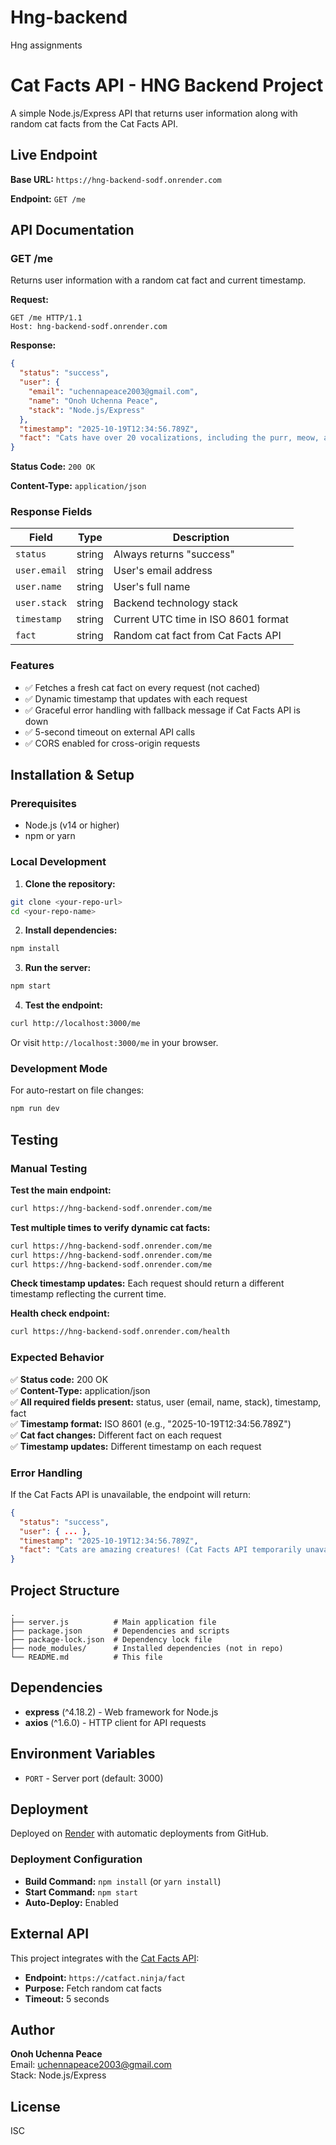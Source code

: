 # Hng-backend
Hng assignments 
# Cat Facts API - HNG Backend Project

A simple Node.js/Express API that returns user information along with random cat facts from the Cat Facts API.

## Live Endpoint

**Base URL:** `https://hng-backend-sodf.onrender.com`

**Endpoint:** `GET /me`

## API Documentation

### GET /me

Returns user information with a random cat fact and current timestamp.

**Request:**
```http
GET /me HTTP/1.1
Host: hng-backend-sodf.onrender.com
```

**Response:**
```json
{
  "status": "success",
  "user": {
    "email": "uchennapeace2003@gmail.com",
    "name": "Onoh Uchenna Peace",
    "stack": "Node.js/Express"
  },
  "timestamp": "2025-10-19T12:34:56.789Z",
  "fact": "Cats have over 20 vocalizations, including the purr, meow, and chirp."
}
```

**Status Code:** `200 OK`

**Content-Type:** `application/json`

### Response Fields

| Field | Type | Description |
|-------|------|-------------|
| `status` | string | Always returns "success" |
| `user.email` | string | User's email address |
| `user.name` | string | User's full name |
| `user.stack` | string | Backend technology stack |
| `timestamp` | string | Current UTC time in ISO 8601 format |
| `fact` | string | Random cat fact from Cat Facts API |

### Features

- ✅ Fetches a fresh cat fact on every request (not cached)
- ✅ Dynamic timestamp that updates with each request
- ✅ Graceful error handling with fallback message if Cat Facts API is down
- ✅ 5-second timeout on external API calls
- ✅ CORS enabled for cross-origin requests

## Installation & Setup

### Prerequisites
- Node.js (v14 or higher)
- npm or yarn

### Local Development

1. **Clone the repository:**
```bash
git clone <your-repo-url>
cd <your-repo-name>
```

2. **Install dependencies:**
```bash
npm install
```

3. **Run the server:**
```bash
npm start
```

4. **Test the endpoint:**
```bash
curl http://localhost:3000/me
```

Or visit `http://localhost:3000/me` in your browser.

### Development Mode

For auto-restart on file changes:
```bash
npm run dev
```

## Testing

### Manual Testing

**Test the main endpoint:**
```bash
curl https://hng-backend-sodf.onrender.com/me
```

**Test multiple times to verify dynamic cat facts:**
```bash
curl https://hng-backend-sodf.onrender.com/me
curl https://hng-backend-sodf.onrender.com/me
curl https://hng-backend-sodf.onrender.com/me
```

**Check timestamp updates:**
Each request should return a different timestamp reflecting the current time.

**Health check endpoint:**
```bash
curl https://hng-backend-sodf.onrender.com/health
```

### Expected Behavior

✅ **Status code:** 200 OK  
✅ **Content-Type:** application/json  
✅ **All required fields present:** status, user (email, name, stack), timestamp, fact  
✅ **Timestamp format:** ISO 8601 (e.g., "2025-10-19T12:34:56.789Z")  
✅ **Cat fact changes:** Different fact on each request  
✅ **Timestamp updates:** Different timestamp on each request  

### Error Handling

If the Cat Facts API is unavailable, the endpoint will return:
```json
{
  "status": "success",
  "user": { ... },
  "timestamp": "2025-10-19T12:34:56.789Z",
  "fact": "Cats are amazing creatures! (Cat Facts API temporarily unavailable)"
}
```

## Project Structure

```
.
├── server.js          # Main application file
├── package.json       # Dependencies and scripts
├── package-lock.json  # Dependency lock file
├── node_modules/      # Installed dependencies (not in repo)
└── README.md          # This file
```

## Dependencies

- **express** (^4.18.2) - Web framework for Node.js
- **axios** (^1.6.0) - HTTP client for API requests

## Environment Variables

- `PORT` - Server port (default: 3000)

## Deployment

Deployed on [Render](https://render.com) with automatic deployments from GitHub.

### Deployment Configuration

- **Build Command:** `npm install` (or `yarn install`)
- **Start Command:** `npm start`
- **Auto-Deploy:** Enabled

## External API

This project integrates with the [Cat Facts API](https://catfact.ninja):
- **Endpoint:** `https://catfact.ninja/fact`
- **Purpose:** Fetch random cat facts
- **Timeout:** 5 seconds

## Author

**Onoh Uchenna Peace**  
Email: uchennapeace2003@gmail.com  
Stack: Node.js/Express

## License

ISC
